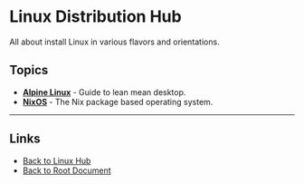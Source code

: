 # Linux Distribution Hub

All about install Linux in various flavors and orientations.

## Topics

- **[Alpine Linux](./alpine.md)** - Guide to lean mean desktop.
- **[NixOS](./nixos.md)** - The Nix package based operating system.

----
<!-- Footer Begins Here -->
## Links

- [Back to Linux Hub](../README.md)
- [Back to Root Document](../../README.md)
